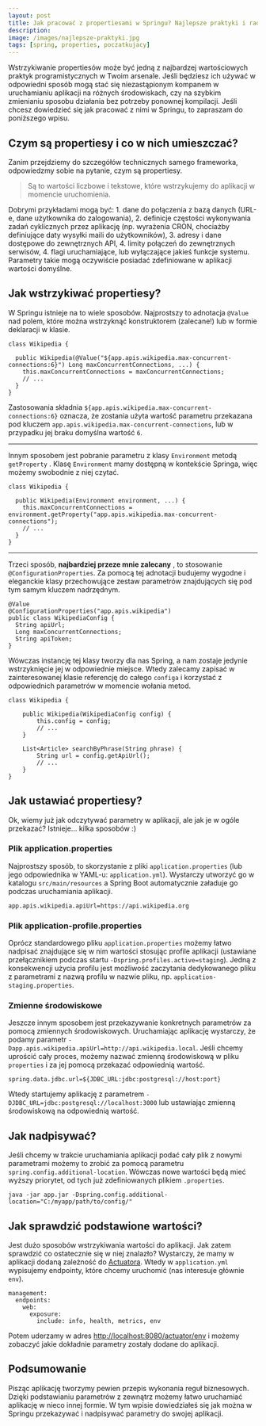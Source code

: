 ```yaml
---
layout: post
title: Jak pracować z propertiesami w Springu? Najlepsze praktyki i rady
description: 
image: /images/najlepsze-praktyki.jpg
tags: [spring, properties, poczatkujacy]
---
```


Wstrzykiwanie propertiesów może być jedną z najbardzej wartościowych praktyk programistycznych w Twoim arsenale. Jeśli będziesz ich używać w odpowiedni sposób mogą stać się niezastąpionym kompanem w uruchamianiu aplikacji na różnych środowiskach, czy na szybkim zmienianiu sposobu działania bez potrzeby ponownej kompilacji. Jeśli chcesz dowiedzieć się jak pracować z nimi w Springu, to zapraszam do poniższego wpisu.

## Czym są propertiesy i co w nich umieszczać?
Zanim przejdziemy do szczegółów technicznych samego frameworka, odpowiedzmy sobie na pytanie, czym są propertiesy.

> Są to wartości liczbowe i tekstowe, które wstrzykujemy do aplikacji w momencie uruchomienia.

Dobrymi przykładami mogą być: 1. dane do połączenia z bazą danych (URL-e, dane użytkownika do zalogowania), 2. definicje częstości wykonywania zadań cyklicznych przez aplikację (np. wyrażenia CRON, chociażby definiujące daty wysyłki maili do użytkowników), 3. adresy i dane dostępowe do zewnętrznych API, 4. limity połączeń do zewnętrznych serwisów, 4. flagi uruchamiające, lub wyłączające jakieś funkcje systemu. Parametry takie mogą oczywiście posiadać zdefiniowane w aplikacji wartości domyślne.
## Jak wstrzykiwać propertiesy?
W Springu istnieje na to wiele sposobów. Najprostszy to adnotacja `@Value` nad polem, które można wstrzyknąć konstruktorem (zalecane!) lub w formie deklaracji w klasie.

    class Wikipedia {
    
      public Wikipedia(@Value("${app.apis.wikipedia.max-concurrent-connections:6}") Long maxConcurrentConnections, ...) {
        this.maxConcurrentConnections = maxConcurrentConnections;
        // ...
      }
    }

Zastosowania składnia `${app.apis.wikipedia.max-concurrent-connections:6}` oznacza, że zostania użyta wartość parametru przekazana pod kluczem `app.apis.wikipedia.max-concurrent-connections`, lub w przypadku jej braku domyślna wartość `6`.
* * *
Innym sposobem jest pobranie parametru z klasy `Environment` metodą `getProperty` . Klasę `Environment` mamy dostępną w kontekście Springa, więc możemy swobodnie z niej czytać.

    class Wikipedia {
    
      public Wikipedia(Environment environment, ...) {
        this.maxConcurrentConnections = environment.getProperty("app.apis.wikipedia.max-concurrent-connections");
        // ...
      }
    }

* * *
Trzeci sposób, **najbardziej przeze mnie zalecany** , to stosowanie `@ConfigurationProperties`. Za pomocą tej adnotacji budujemy wygodne i eleganckie klasy przechowujące zestaw parametrów znajdujących się pod tym samym kluczem nadrzędnym.

    @Value 
    @ConfigurationProperties("app.apis.wikipedia")
    public class WikipediaConfig {
      String apiUrl;
      Long maxConcurrentConnections;
      String apiToken;
    }

Wówczas instancję tej klasy tworzy dla nas Spring, a nam zostaje jedynie wstrzyknięcie jej w odpowiednie miejsce. Wtedy zalecamy zapisać w zainteresowanej klasie referencję do całego `configa` i korzystać z odpowiednich parametrów w momencie wołania metod.

    class Wikipedia {
    
        public Wikipedia(WikipediaConfig config) {
            this.config = config;
            // ...
        }
    
        List<Article> searchByPhrase(String phrase) {
            String url = config.getApiUrl();
            // ...
        }
    }

## Jak ustawiać propertiesy?
Ok, wiemy już jak odczytywać parametry w aplikacji, ale jak je w ogóle przekazać? Istnieje... kilka sposobów :)
### Plik application.properties
Najprostszy sposób, to skorzystanie z pliki `application.properties` (lub jego odpowiednika w YAML-u: `application.yml`). Wystarczy utworzyć go w katalogu `src/main/resources` a Spring Boot automatycznie załaduje go podczas uruchamiania aplikacji.

    app.apis.wikipedia.apiUrl=https://api.wikipedia.org

### Plik application-profile.properties
Oprócz standardowego pliku `application.properties` możemy łatwo nadpisać znajdujące się w nim wartości stosując profile aplikacji (ustawiane przełącznikiem podczas startu `-Dspring.profiles.active=staging`). Jedną z konsekwencji użycia profilu jest możliwość zaczytania dedykowanego pliku z parametrami z nazwą profilu w nazwie pliku, np. `application-staging.properties`.
### Zmienne środowiskowe
Jeszcze innym sposobem jest przekazywanie konkretnych parametrów za pomocą zmiennych środowiskowych. Uruchamiając aplikację wystarczy, że podamy parametr `-Dapp.apis.wikipedia.apiUrl=http://api.wikipedia.local`. Jeśli chcemy uprościć cały proces, możemy nazwać zmienną środowiskową w pliku `properties` i za jej pomocą przekazać odpowiednią wartość.

    spring.data.jdbc.url=${JDBC_URL:jdbc:postgresql://host:port}

Wtedy startujemy aplikację z parametrem `-DJDBC_URL=jdbc:postgresql://localhost:3000` lub ustawiając zmienną środowiskową na odpowiednią wartość.
## Jak nadpisywać?
Jeśli chcemy w trakcie uruchamiania aplikacji podać cały plik z nowymi parametrami możemy to zrobić za pomocą parametru `spring.config.additional-location`. Wówczas nowe wartości będą mieć wyższy priorytet, od tych już zdefiniowanych plikiem `.properties`.

    java -jar app.jar -Dspring.config.additional-location="C:/myapp/path/to/config/"

## Jak sprawdzić podstawione wartości?
Jest dużo sposobów wstrzykiwania wartości do aplikacji. Jak zatem sprawdzić co ostatecznie się w niej znalazło? Wystarczy, że mamy w aplikacji dodaną zależność do [Actuatora](https://docs.spring.io/spring-boot/docs/current/reference/html/production-ready-features.html). Wtedy w `application.yml` wypisujemy endpointy, które chcemy uruchomić (nas interesuje głównie `env`).

    management:
      endpoints:
        web:
          exposure:
            include: info, health, metrics, env

Potem uderzamy w adres [http://localhost:8080/actuator/env](http://localhost:8080/actuator/env) i możemy zobaczyć jakie dokładnie parametry zostały dodane do aplikacji.
## Podsumowanie
Pisząc aplikację tworzymy pewien przepis wykonania reguł biznesowych. Dzięki podstawianiu parametrów z zewnątrz możemy łatwo uruchamiać aplikację w nieco innej formie. W tym wpisie dowiedziałeś się jak można w Springu przekazywać i nadpisywać parametry do swojej aplikacji.
